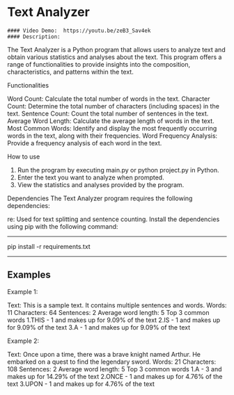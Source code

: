 # Text Analyzer
    #### Video Demo:  https://youtu.be/zeB3_Sav4ek
    #### Description:

The Text Analyzer is a Python program that allows users to analyze text and obtain various statistics and analyses about the text. This program offers a range of functionalities to provide insights into the composition, characteristics, and patterns within the text.

Functionalities

Word Count: Calculate the total number of words in the text.
Character Count: Determine the total number of characters (including spaces) in the text.
Sentence Count: Count the total number of sentences in the text.
Average Word Length: Calculate the average length of words in the text.
Most Common Words: Identify and display the most frequently occurring words in the text, along with their frequencies.
Word Frequency Analysis: Provide a frequency analysis of each word in the text.

How to use
1. Run the program by executing main.py or python project.py in Python.
2. Enter the text you want to analyze when prompted.
3. View the statistics and analyses provided by the program.

Dependencies
The Text Analyzer program requires the following dependencies:

re: Used for text splitting and sentence counting.
Install the dependencies using pip with the following command:
***********************************
  pip install -r requirements.txt
***********************************


Examples
---------------------
Example 1:

Text: This is a sample text. It contains multiple sentences and words.
Words: 11
Characters: 64
Sentences: 2
Average word length: 5
Top 3 common words
1.THIS - 1 and makes up for 9.09% of the text
2.IS - 1 and makes up for 9.09% of the text
3.A - 1 and makes up for 9.09% of the text


Example 2:

Text: Once upon a time, there was a brave knight named Arthur. He embarked on a quest to find the legendary sword.
Words: 21
Characters: 108
Sentences: 2
Average word length: 5
Top 3 common words
1.A - 3 and makes up for 14.29% of the text
2.ONCE - 1 and makes up for 4.76% of the text
3.UPON - 1 and makes up for 4.76% of the text